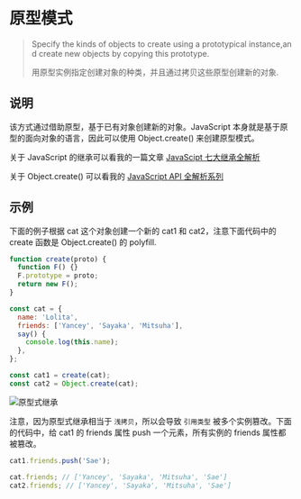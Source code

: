 # 原型模式

> Specify the kinds of objects to create using a prototypical instance,and create new objects by copying this prototype. 
>
> 用原型实例指定创建对象的种类，并且通过拷贝这些原型创建新的对象.

## 说明

该方式通过借助原型，基于已有对象创建新的对象。JavaScript 本身就是基于原型的面向对象的语言，因此可以使用 Object.create() 来创建原型模式。

关于 JavaScript 的继承可以看我的一篇文章 [JavaScipt 七大继承全解析](https://github.com/YanceyOfficial/interview/blob/master/JavaScript/JavaScript%20%E4%B8%83%E5%A4%A7%E7%BB%A7%E6%89%BF%E5%85%A8%E8%A7%A3%E6%9E%90.md)

关于 Object.create() 可以看我的 [JavaScript API 全解析系列](https://js.yanceyleo.com/ECMAScript/Object/Object.create.html)

## 示例

下面的例子根据 cat 这个对象创建一个新的 cat1 和 cat2，注意下面代码中的 create 函数是 Object.create() 的 polyfill.

```js
function create(proto) {
  function F() {}
  F.prototype = proto;
  return new F();
}

const cat = {
  name: 'Lolita',
  friends: ['Yancey', 'Sayaka', 'Mitsuha'],
  say() {
    console.log(this.name);
  },
};

const cat1 = create(cat);
const cat2 = Object.create(cat);
```

![原型式继承](https://yancey-assets.oss-cn-beijing.aliyuncs.com/nani.jpg)

注意，因为原型式继承相当于 `浅拷贝`，所以会导致 `引用类型` 被多个实例篡改。下面的代码中，给 cat1 的 friends 属性 push 一个元素，所有实例的 friends 属性都被篡改。

```js
cat1.friends.push('Sae');

cat.friends; // ['Yancey', 'Sayaka', 'Mitsuha', 'Sae']
cat2.friends; // ['Yancey', 'Sayaka', 'Mitsuha', 'Sae']
```
